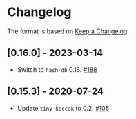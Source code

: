 # Changelog

The format is based on [Keep a Changelog].

[Keep a Changelog]: http://keepachangelog.com/en/1.0.0/

## [0.16.0] - 2023-03-14
- Switch to `hash-db` 0.16. [#188](https://github.com/paritytech/trie/pull/188)

## [0.15.3] - 2020-07-24
- Update `tiny-keccak` to 0.2. [#105](https://github.com/paritytech/trie/pull/105)
